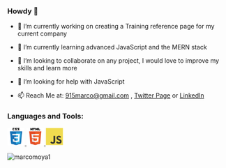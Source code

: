 ### Howdy 👋





- 🔭 I’m currently working on creating a Training reference page for my  current company
- 🌱 I’m currently learning advanced JavaScript and the MERN stack
- 👯 I’m looking to collaborate on any project, I would love to improve my skills and learn more 
- 🤔 I’m looking for help with JavaScript

- 📫 Reach Me at: 915marco@gmail.com , [Twitter Page](https://twitter.com/SBMarco33) or [LinkedIn](https://www.linkedin.com/in/marco-moya-6b806b198/)

<h3 align="left">Languages and Tools:</h3>
<p align="left"> <a href="https://www.w3schools.com/css/" target="_blank" rel="noreferrer"> <img src="https://raw.githubusercontent.com/devicons/devicon/master/icons/css3/css3-original-wordmark.svg" alt="css3" width="40" height="40"/> </a> <a href="https://www.w3.org/html/" target="_blank" rel="noreferrer"> <img src="https://raw.githubusercontent.com/devicons/devicon/master/icons/html5/html5-original-wordmark.svg" alt="html5" width="40" height="40"/> </a> <a href="https://developer.mozilla.org/en-US/docs/Web/JavaScript" target="_blank" rel="noreferrer"> <img src="https://raw.githubusercontent.com/devicons/devicon/master/icons/javascript/javascript-original.svg" alt="javascript" width="40" height="40"/> </a> </p>



<p><img align="center" src="https://github-readme-stats.vercel.app/api/top-langs?username=marcomoya1&show_icons=true&locale=en&layout=compact" alt="marcomoya1" /></p>



